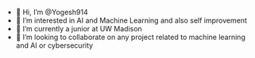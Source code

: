 - 👋 Hi, I’m @Yogesh914
- 👀 I’m interested in AI and Machine Learning and also self improvement
- 🌱 I’m currently a junior at UW Madison
- 💞️ I’m looking to collaborate on any project related to machine learning and AI or cybersecurity

<!---
Yogesh914/Yogesh914 is a ✨ special ✨ repository because its `README.md` (this file) appears on your GitHub profile.
You can click the Preview link to take a look at your changes.
--->
